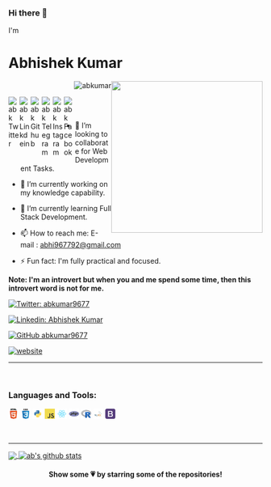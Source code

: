 
### Hi there 👋
I'm 
# Abhishek Kumar
<img align="right" src="https://i.postimg.cc/d3qQdKhf/robotintro-unscreen.gif" width="300px" height="300px" />
<p align="right"> <img src="https://komarev.com/ghpvc/?username=abkumar9677&label=Views&color=blue&style=plastic" alt="abkumar" /> </p>

<a href="https://twitter.com/abkumar9677">
  <img align="left" alt="abk Twitter" width="22px" src="https://cdn.jsdelivr.net/npm/simple-icons@v3/icons/twitter.svg" />
</a>
<a href="https://rb.gy/2miczv">
  <img align="left" alt="abk Linkdein" width="22px" src="https://cdn.jsdelivr.net/npm/simple-icons@v3/icons/linkedin.svg" />
</a>
<a href="https://github.com/abkumar9677">
  <img align="left" alt="abk Github" width="22px" src="https://cdn.jsdelivr.net/npm/simple-icons@v3/icons/github.svg" />
</a>
<a href="https://t.me/Devestator_devil">
  <img align="left" alt="abk Telegram" width="22px" src="https://cdn.jsdelivr.net/npm/simple-icons@v3/icons/telegram.svg" />
</a>
<a href="https://instagram.com/abkumar9677/">
  <img align="left" alt="abk Instagram" width="22px" src="https://cdn.jsdelivr.net/npm/simple-icons@v3/icons/instagram.svg" />
</a>
<a href="https://www.facebook.com/profile.php?id=100033828554434">
  <img align="left" alt="abk Facebook" width="22px" src="https://cdn.jsdelivr.net/npm/simple-icons@v3/icons/facebook.svg" />
</a>


<br/>
<br/>


<!--
![AK](https://i.postimg.cc/J0tPzxY9/IMG-20191007-WA0012.jpg)
**abkumar9677/abkumar9677** is a ✨ _special_ ✨ repository because its `README.md` (this file) appears on your GitHub profile.
Here are some ideas to get you started:
- 👯 I’m looking to collaborate on ...
- 🤔 I’m looking for help with ...
- 💬 Ask me about ...
- 😄 Pronouns: ...
-->

- 👯 I’m looking to collaborate for Web Development Tasks.

- 🔭 I’m currently working on my knowledge capability.

- 🌱 I’m currently learning Full Stack Development.

- 📫 How to reach me: E-mail : abhi967792@gmail.com

- ⚡ Fun fact: I'm fully practical and focused.

**Note: I'm an introvert but when you and me spend some time, then this introvert word is not for me.**


 [![Twitter: abkumar9677](https://img.shields.io/twitter/follow/abkumar9677?style=social)](https://twitter.com/abkumar9677)
 
 [![Linkedin: Abhishek Kumar](https://img.shields.io/badge/-abkumar-blue?style=flat-square&logo=Linkedin&logoColor=white&link=https://www.linkedin.com/in/abhishek-kumar-94b352188/)](https://www.linkedin.com/in/abhishek-kumar-94b352188/)
 
 [![GitHub abkumar9677](https://img.shields.io/github/followers/abkumar9677?label=follow&style=social)](https://github.com/abkumar9677)
 
 [![website](https://img.shields.io/badge/abkumar9677-blue?style=flat-square&logo=google-chrome)](https://abkumar9677.github.io/Portfolio/)
 
<hr/>
<br/>


 ### Languages and Tools:

<code><img height="20" src="https://raw.githubusercontent.com/github/explore/80688e429a7d4ef2fca1e82350fe8e3517d3494d/topics/html/html.png"></code>
<code><img height="20" src="https://raw.githubusercontent.com/github/explore/80688e429a7d4ef2fca1e82350fe8e3517d3494d/topics/css/css.png"></code>
<code><img height="20" src="https://raw.githubusercontent.com/github/explore/80688e429a7d4ef2fca1e82350fe8e3517d3494d/topics/python/python.png"></code>
<code><img height="20" src="https://raw.githubusercontent.com/github/explore/80688e429a7d4ef2fca1e82350fe8e3517d3494d/topics/javascript/javascript.png"></code>
<code><img height="20" src="https://raw.githubusercontent.com/github/explore/80688e429a7d4ef2fca1e82350fe8e3517d3494d/topics/react/react.png"></code>
<code><img height="20" src="https://raw.githubusercontent.com/github/explore/80688e429a7d4ef2fca1e82350fe8e3517d3494d/topics/php/php.png"></code> 
<code><img height="20" src="https://raw.githubusercontent.com/github/explore/80688e429a7d4ef2fca1e82350fe8e3517d3494d/topics/r/r.png"></code>
<code><img height="20" src="https://raw.githubusercontent.com/github/explore/80688e429a7d4ef2fca1e82350fe8e3517d3494d/topics/mysql/mysql.png"></code>
<code><img height="20" src="https://raw.githubusercontent.com/github/explore/80688e429a7d4ef2fca1e82350fe8e3517d3494d/topics/bootstrap/bootstrap.png"></code>

<br/>
<hr/>

<a href="https://github.com/abkumar9677">
  <img align="center" src="https://github-readme-stats.vercel.app/api/top-langs/?username=abkumar9677&theme=dark&hide_langs_below=1" />
</a>
<a href="https://github.com/abkumar9677">
 <img align="center" src="https://github-readme-stats.vercel.app/api?username=abkumar9677&show_icons=true&theme=dark&line_height=27" alt="ab's github stats"/>
</a>

<div align="center">

#### Show some 💗 by starring some of the repositories!

</div>

